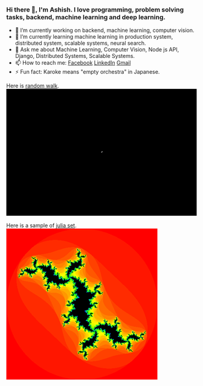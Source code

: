 ### Hi there 👋, I'm Ashish. I love programming, problem solving tasks, backend, machine learning and deep learning.
- 🔭 I’m currently working on backend, machine learning, computer vision.
- 🌱 I’m currently learning machine learning in production system, distributed system, scalable systems, neural search.
- 💬 Ask me about Machine Learning, Computer Vision, Node js API, Django, Distributed Systems, Scalable Systems.
- 📫 How to reach me: [Facebook](https://www.facebook.com/ashishsubedi.fb) [LinkedIn](https://www.linkedin.com/in/ashish-s-4692b810b/) [Gmail](mailto:iamashishsubedi@gmail.com)
- ⚡ Fun fact: Karoke means "empty orchestra" in Japanese.

Here is [random walk](https://github.com/ashishsubedi/random-walk).
![Random walk using p5](https://github.com/ashishsubedi/random-walk/blob/main/image.gif?raw=true)


Here is  a sample of [julia set](https://github.com/ashishsubedi/julia-set-visualization). 
![Julia Set Visualzation](https://github.com/ashishsubedi/julia-set-visualization/blob/main/julia-set-1.gif)
